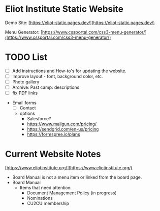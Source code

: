 # Eliot Institute Static Website

Demo Site: [https://eliot-static.pages.dev/](https://eliot-static.pages.dev/)

Menu Generator: [https://www.cssportal.com/css3-menu-generator/](https://www.cssportal.com/css3-menu-generator/)

# TODO List

- [ ] Add instructions and How-to's for updating the website.
- [ ] Improve layout - font, background color, etc.
- [ ] Photo gallery
- [ ] Archive: Past camp: descriptions
- [ ] fix PDF links
- Email forms
  - [ ] Contact
  - options
    - Salesforce?
    - https://www.mailgun.com/pricing/
    - https://sendgrid.com/en-us/pricing
    - https://formspree.io/plans

# Current Website Notes

[https://www.eliotinstitute.org/](https://www.eliotinstitute.org/)

- Board Manual is not a menu item or linked from the board page.
- Board Manual
  - Items that need attention
    - Document Management Policy (in progress)
    - Nominations
    - CU2CU membership
